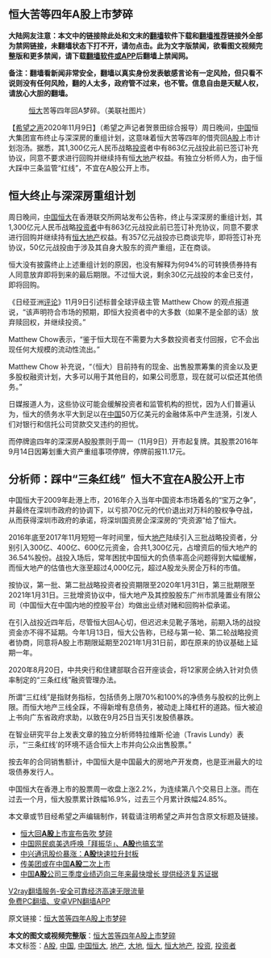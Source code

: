  <h2>恒大苦等四年A股上市梦碎</h2> <p class="notice"><b>大陆网友注意：本文中的链接除此处和文末的<a href="https://github.com/bannedbook/fanqiang" >翻墙</a>软件下载和<a href="https://github.com/killgcd/justmysocks/blob/master/README.md">翻墙推荐</a>链接外全部为禁网链接，未翻墙状态下打不开，请勿点击。此为文字版禁闻，欲看图文视频完整版和更多禁闻，请下载<a href="https://github.com/bannedbook/fanqiang">翻墙软件或APP</a>后翻墙上禁闻网。</p><p>备注：翻墙看新闻非常安全，翻墙以真实身份发表敏感言论有一定风险，但只看不说则没有任何风险，翻的人太多，政府管不过来，也不管。信息自由是天赋人权，请放心大胆的翻墙。</b></p>  <div class="entry"> <figure><figcaption><a href="https://www.bannedbook.org/bnews/tag/%E6%81%92%E5%A4%A7/" class="st_tag internal_tag" rel="tag" title="标签 恒大 下的日志">恒大</a>苦等四年回A梦碎。（美联社图片）</figcaption></figure> <p>【<span class='wp_keywordlink_affiliate'><a href="https://www.soundofhope.org" title="希望之声" target="_blank">希望之声</a></span>2020年11月9日】（希望之声记者贺景田综合报导）周日晚间，<span class='wp_keywordlink_affiliate'><a href="https://www.bannedbook.org/" title="中国" target="_blank">中国</a></span>恒大集团宣布终止与深深房的重组计划，这意味着恒大苦等四年的借壳回<a href="https://www.bannedbook.org/bnews/tag/A%E8%82%A1/" class="st_tag internal_tag" rel="tag" title="标签 A股 下的日志">A股</a>上市计划泡汤。据悉，其1,300亿元人民币战略<a href="https://www.bannedbook.org/bnews/tag/%e6%8a%95%e8%b5%84/" class="st_tag internal_tag" rel="tag" title="标签 投资 下的日志">投资</a>者中有863亿元战投此前已签订补充协议，同意不要求进行回购并继续持有恒<a href="https://www.bannedbook.org/bnews/tag/%E5%A4%A7%E5%9C%B0/" class="st_tag internal_tag" rel="tag" title="标签 大地 下的日志">大地</a>产权益。有独立分析师人为，由于恒大踩中三条监管“红线”，不宜在A股公开上市。</p> <h2><strong>恒大终止与深深房重组计划</strong></h2> <p>周日晚间，<a href="https://www.bannedbook.org/bnews/tag/%E4%B8%AD%E5%9B%BD%E6%81%92%E5%A4%A7/" class="st_tag internal_tag" rel="tag" title="标签 中国恒大 下的日志">中国恒大</a>在香港联交所网站发布公告称，终止与深深房的重组计划，其1,300亿元人民币战略<a href="https://www.bannedbook.org/bnews/tag/%e6%8a%95%e8%b5%84%e8%80%85/" class="st_tag internal_tag" rel="tag" title="标签 投资者 下的日志">投资者</a>中有863亿元战投此前已签订补充协议，同意不要求进行回购并继续持有<a href="https://www.bannedbook.org/bnews/tag/%e6%81%92%e5%a4%a7%e5%9c%b0%e4%ba%a7/" class="st_tag internal_tag" rel="tag" title="标签 恒大地产 下的日志">恒大地产</a>权益。有357亿元战投亦已商谈完毕，即将签订补充协议，50亿元战投由于涉及其自身大股东的资产重组，正在商谈。</p> <p>恒大没有披露终止上述重组计划的原因，也没有解释为何94%的可转换债券持有人同意放弃即将到来的最后期限。不过恒大说，剩余30亿元战投的本金已支付，即将回购。</p> <p>《日经亚洲<span class='wp_keywordlink_affiliate'><a href="https://www.bannedbook.org/bnews/comments/" title="新闻评论" target="_blank">评论</a></span>》11月9日引述标普全球评级主管 Matthew Chow 的观点报道说，“该声明符合市场的预期，即恒大投资者中的大多数（如果不是全部的话）放弃赎回权，并继续投资。”</p>  <p>Matthew Chow表示，“鉴于恒大现在不需要为大多数投资者支付回报，它不会出现任何大规模的流动性流出。”</p> <p>Matthew Chow 补充说，“（恒大）目前持有的现金、出售股票筹集的资金以及更多股权融资计划，大多可以用于其他目的，如果公司愿意，现在就可以偿还其他债务。”</p> <p>日媒报道人为，这些协议可能会缓解投资者和监管机构的担忧，因为人们普遍认为，恒大的债务水平大到足以在<a href="https://www.bannedbook.org/bnews/tag/%E4%B8%AD%E5%9B%BD/" class="st_tag internal_tag" rel="tag" title="标签 中国 下的日志">中国</a>50万亿美元的金融体系中产生涟漪，引发人们对银行和信托公司贷款交叉违约的担忧。</p> <p>而停牌逾四年的深深房A股股票则于周一（11月9日）开市起复牌。其股票2016年9月14日因筹划重大资产重组事项停牌，停牌前报11.17元。</p>  <h2><strong>分析师：踩中“三条红线”  恒大不宜在A股公开上市</strong></h2> <p>中国恒大于2009年赴港上市，2016年介入当年中国资本市场着名的“宝万之争”，并最终在深圳市政府的协调下，以亏损70亿元的代价退出对万科的股权争夺战，从而获得深圳市政府的承诺，将深圳国资房企深深房的“壳资源”给了恒大。</p> <p>2016年底至2017年11月短短一年时间里，恒大<a href="https://www.bannedbook.org/bnews/tag/%e5%9c%b0%e4%ba%a7/" class="st_tag internal_tag" rel="tag" title="标签 地产 下的日志">地产</a>陆续引入三批战略投资者，分别引入300亿、400亿、600亿元资金，合共1,300亿元，占增资后的恒大地产的36.54%股份。战投入场后，常年困扰中国恒大的负债率高企问题得到大幅缓解，而恒大地产的估值也大涨至超过4,000亿元，超过A股龙头房企万科的市值。</p> <p>按协议，第一批、第二批战略投资者投资期限至2020年1月31日，第三批期限至2021年1月31日。三批增资协议中，恒大地产及其控股股东广州市凯隆置业有限公司（中国恒大在中国内地的控股平台）均做出业绩对赌和回购补偿承诺。</p> <p>在引入战投近四年后，尽管恒大回A心切，但迟迟未见靴子落地，前期入场的战投资金亦不得不延期。今年1月13日，恒大公告称，已经与第一轮、第二轮战略投资者协商，同意将A股上市期限延期至2021年1月31日前，即在原来的协议基础上延期一年。</p>  <p>2020年8月20日，中共央行和住建部联合召开座谈会，将12家房企纳入针对负债率制定的“三条红线”融资管理办法。</p> <p>所谓“三红线”是指财务指标，包括债务上限70%和100%的净债务与股权的比例上限。而恒大地产三线全踩，不得新增有息债务，被动走上降杠杆的道路。恒大被迫上书向广东省政府求助，以致在9月25日当天引发股债暴跌。</p> <p>在智业研究平台上发表文章的独立分析师特拉维斯·伦迪（Travis Lundy）表示，“‘三条红线’的环境不适合恒大上市并向公众出售股票。”</p> <p>按去年的合同销售额计，中国恒大是中国最大的房地产开发商，也是亚洲最大的垃圾债券发行人。</p>  <p>中国恒大在香港上市的股票周一收盘上涨2.2%，为连续第八个交易日上涨。而在过去一个月，恒大股票累计跌幅16.9%，过去三个月累计跌幅24.85%。</p> <p>本文章或节目经希望之声编辑制作，转载请注明希望之声并包含原文标题及链接。</p> <ul class='op-related-articles' title='相关阅读'> <li><a href='https://www.bannedbook.org/bnews/finance/20201109/1428042.html' target='_blank'>恒大回<b>A股</b>上市宣布告吹 梦碎</a></li> <li><a href='https://www.bannedbook.org/bnews/baitai/20201107/1427472.html' target='_blank'>中国网民疯美选呼唤「拜振华」、<b>A股</b>也搞玄学</a></li> <li><a href='https://www.bannedbook.org/bnews/baitai/20201105/1426383.html' target='_blank'>中兴通讯股价暴涨：<b>A股</b>快速拉升封板</a></li> <li><a href='https://www.bannedbook.org/bnews/comments/20201104/1425302.html' target='_blank'>传美团或在中国<b>A股</b>二次上市</a></li> <li><a href='https://www.bannedbook.org/bnews/baitai/20201030/1422942.html' target='_blank'>中国<b>A股</b>公司三季度业绩迈向三年来最快增长 提供经济复苏证据</a></li> </ul> <p class="texttj"> <a href="https://www.bannedbook.org/forum23/topic22702.html" target="_blank">V2ray翻墙服务-安全可靠经济高速无限流量</a><br/> <a href="https://github.com/bannedbook/fanqiang/wiki/%E7%A6%81%E9%97%BB%E7%BD%91%E5%AE%89%E5%8D%93%E7%BF%BB%E5%A2%99%E6%96%B0%E9%97%BBAPP" target="_blank">免费PC翻墙、安卓VPN翻墙APP</a></p><p>原文链接：<a class="src_link"  href="https://www.soundofhope.org/post/440992" target="_blank">恒大苦等四年A股上市梦碎</a></p><a name='sharetosocial'></a>       <div><b>本文的图文或视频完整版</b>：<a href='https://www.bannedbook.org/bnews/comments/20201110/1428541.html'>恒大苦等四年A股上市梦碎</a></div>  </div><!--END ENTRY--> <div class="postfooter"> <div>本文标签：<a href="https://www.bannedbook.org/bnews/tag/A%E8%82%A1/" rel="tag">A股</a>, <a href="https://www.bannedbook.org/bnews/tag/%E4%B8%AD%E5%9B%BD/" rel="tag">中国</a>, <a href="https://www.bannedbook.org/bnews/tag/%E4%B8%AD%E5%9B%BD%E6%81%92%E5%A4%A7/" rel="tag">中国恒大</a>, <a href="https://www.bannedbook.org/bnews/tag/%e5%9c%b0%e4%ba%a7/" rel="tag">地产</a>, <a href="https://www.bannedbook.org/bnews/tag/%E5%A4%A7%E5%9C%B0/" rel="tag">大地</a>, <a href="https://www.bannedbook.org/bnews/tag/%E6%81%92%E5%A4%A7/" rel="tag">恒大</a>, <a href="https://www.bannedbook.org/bnews/tag/%e6%81%92%e5%a4%a7%e5%9c%b0%e4%ba%a7/" rel="tag">恒大地产</a>, <a href="https://www.bannedbook.org/bnews/tag/%e6%8a%95%e8%b5%84/" rel="tag">投资</a>, <a href="https://www.bannedbook.org/bnews/tag/%e6%8a%95%e8%b5%84%e8%80%85/" rel="tag">投资者</a></div>  </div><!--END POSTFOOTER--> 